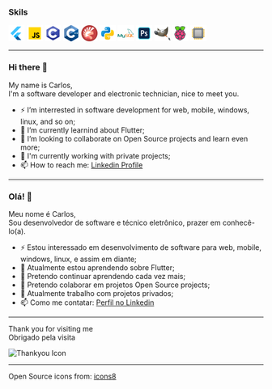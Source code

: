   
### Skils
  
![Flutter Icon](https://github.com/TheCarlosJR/TheCarlosJR/blob/main/icons/icons8-flutter-32.png "Flutter")
![Javascript Icon](https://github.com/TheCarlosJR/TheCarlosJR/blob/main/icons/icons8-javascript-32.png "Javascript")
![C Icon](https://github.com/TheCarlosJR/TheCarlosJR/blob/main/icons/icons8-programação-c-32.png "C")
![C++ Icon](https://github.com/TheCarlosJR/TheCarlosJR/blob/main/icons/icons8-cplusplus-a-general-purpose-descriptive-programming-computer-language-32.png "C++")
![Pascal Icon](https://github.com/TheCarlosJR/TheCarlosJR/blob/main/icons/icons8-ide-do-delphi-32.png "Pascal")
![Python Icon](https://github.com/TheCarlosJR/TheCarlosJR/blob/main/icons/icons8-python-32.png "Python")
![MySQL Icon](https://github.com/TheCarlosJR/TheCarlosJR/blob/main/icons/icons8-logo-mysql-32.png "MySQL")
![Photoshop Icon](https://github.com/TheCarlosJR/TheCarlosJR/blob/main/icons/icons8-adobe-photoshop-32.png "Photoshop")
![Gimp Icon](https://github.com/TheCarlosJR/TheCarlosJR/blob/main/icons/icons8-gimp-32.png "Gimp")
![Raspberry Icon](https://github.com/TheCarlosJR/TheCarlosJR/blob/main/icons/icons8-raspberry-pi-32.png "Raspberry")
![Eletronic Icon](https://github.com/TheCarlosJR/TheCarlosJR/blob/main/icons/icons8-processador-32.png "Eletronic")

--------------------------------------------------------------
  
### Hi there 👋
  
My name is Carlos,  
I'm a software developer and electronic technician, nice to meet you.
  
- ⚡ I’m interrested in software development for web, mobile, windows, linux, and so on;
- 🌱 I’m currently learnind about Flutter;
- 👯 I’m looking to collaborate on Open Source projects and learn even more;
- 🔭 I'm currently working with private projects;
- 📫 How to reach me: [Linkedin Profile](https://www.linkedin.com/in/eng-carlos-jr/)
  
--------------------------------------------------------------
  
### Olá! 👋
  
Meu nome é Carlos,  
Sou desenvolvedor de software e técnico eletrônico, prazer em conhecê-lo(a).
  
- ⚡ Estou interessado em desenvolvimento de software para web, mobile, windows, linux, e assim em diante;
- 🌱 Atualmente estou aprendendo sobre Flutter;
- 🌱 Pretendo continuar aprendendo cada vez mais;
- 👯 Pretendo colaborar em projetos Open Source projects;
- 🔭 Atualmente trabalho com projetos privados;
- 📫 Como me contatar: [Perfil no Linkedin](https://www.linkedin.com/in/eng-carlos-jr/)
  
--------------------------------------------------------------
  
Thank you for visiting me  
Obrigado pela visita  
  
![Thankyou Icon](https://github.com/TheCarlosJR/TheCarlosJR/blob/main/icons/icons8-tarefa-concluída-32.png)
  
--------------------------------------------------------------
  
Open Source icons from: [icons8](https://icons8.com.br/)
  
<!--
**TheCarlosJR/TheCarlosJR** is a ✨ _special_ ✨ repository because its `README.md` (this file) appears on your GitHub profile.

Here are some ideas to get you started:

- 🔭 I’m currently working on ...
- 🌱 I’m currently learning ...
- 👯 I’m looking to collaborate on ...
- 🤔 I’m looking for help with ...
- 💬 Ask me about ...
- 📫 How to reach me: ...
- 😄 Pronouns: ...
- ⚡ Fun fact: ...
-->
